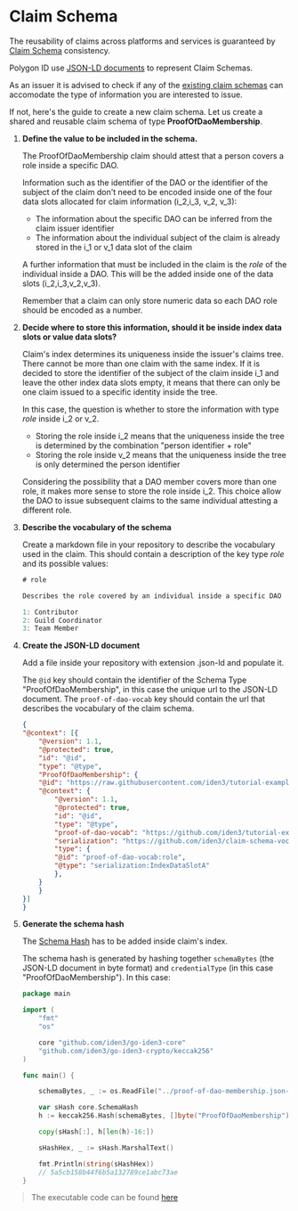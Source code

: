 # Claim Schema

The reusability of claims across platforms and services is guaranteed by [Claim Schema](https://docs.iden3.io/protocol/claim-schema/) consistency. 

Polygon ID use [JSON-LD documents](https://json-ld.org/learn.html) to represent Claim Schemas.

As an issuer it is advised to check if any of the [existing claim schemas](https://github.com/0xPolygonID/schemas/tree/main/jsonld) can accomodate the type of information you are interested to issue.

If not, here's the guide to create a new claim schema. Let us create a shared and reusable claim schema of type **ProofOfDaoMembership**.

1. **Define the value to be included in the schema.**

    The ProofOfDaoMembership claim should attest that a person covers a role inside a specific DAO.

    Information such as the identifier of the DAO or the identifier of the subject of the claim don't need to be encoded inside one of the four data slots allocated for claim information (i_2,i_3, v_2, v_3): 

    - The information about the specific DAO can be inferred from the claim issuer identifier
    - The information about the individual subject of the claim is already stored in the i_1 or v_1 data slot of the claim

    A further information that must be included in the claim is the *role* of the individual inside a DAO. This will be the added inside one of the data slots (i_2,i_3,v_2,v_3). 

    Remember that a claim can only store numeric data so each DAO role should be encoded as a number.

2. **Decide where to store this information, should it be inside index data slots or value data slots?**

    Claim's index determines its uniqueness inside the issuer's claims tree. There cannot be more than one claim with the same index. If it is decided to store the identifier of the subject of the claim inside i_1 and leave the other index data slots empty, it means that there can only be one claim issued to a specific identity inside the tree.

    In this case, the question is whether to store the information with type *role* inside i_2 or v_2.

    - Storing the role inside i_2 means that the uniqueness inside the tree is determined by the combination "person identifier + role"
    - Storing the role inside v_2 means that the uniqueness inside the tree is only determined the person identifier

    Considering the possibility that a DAO member covers more than one role, it makes more sense to store the role inside i_2. This choice allow the DAO to issue subsequent claims to the same individual attesting a different role.

3. **Describe the vocabulary of the schema**

    Create a markdown file in your repository to describe the vocabulary used in the claim. This should contain a description of the key type *role* and its possible values:

    ```js
    # role

    Describes the role covered by an individual inside a specific DAO

    1: Contributor
    2: Guild Coordinator
    3: Team Member
    ```

4. **Create the JSON-LD document**

    Add a file inside your repository with extension .json-ld and populate it.

    The `@id` key should contain the identifier of the Schema Type "ProofOfDaoMembership", in this case the unique url to the JSON-LD document.
    The `proof-of-dao-vocab` key should contain the url that describes the vocabulary of the claim schema.

    ``` json
    {
    "@context": [{
        "@version": 1.1,
        "@protected": true,
        "id": "@id",
        "type": "@type",
        "ProofOfDaoMembership": {
        "@id": "https://raw.githubusercontent.com/iden3/tutorial-examples/main/claim-schema/proof-of-dao-membership.json-ld#ProofOfDaoMembership",
        "@context": {
            "@version": 1.1,
            "@protected": true,
            "id": "@id",
            "type": "@type",
            "proof-of-dao-vocab": "https://github.com/iden3/tutorial-examples/blob/main/claim-schema/proof-of-dao.md#",
            "serialization": "https://github.com/iden3/claim-schema-vocab/blob/main/credentials/serialization.md#",
            "type": {
            "@id": "proof-of-dao-vocab:role",
            "@type": "serialization:IndexDataSlotA"
            },
        }
        }
    }]
    }
    ```

5. **Generate the schema hash**

    The [Schema Hash](https://docs.iden3.io/protocol/claim-schema/#schema-hash) has to be added inside claim's index.

    The schema hash is generated by hashing together `schemaBytes` (the JSON-LD document in byte format) and `credentialType` (in this case "ProofOfDaoMembership"). In this case:
    

    ```go
    package main

    import (
        "fmt"
        "os"

        core "github.com/iden3/go-iden3-core"
        "github.com/iden3/go-iden3-crypto/keccak256"
    )

    func main() {

        schemaBytes, _ := os.ReadFile("../proof-of-dao-membership.json-ld")

        var sHash core.SchemaHash
        h := keccak256.Hash(schemaBytes, []byte("ProofOfDaoMembership"))

        copy(sHash[:], h[len(h)-16:])

        sHashHex, _ := sHash.MarshalText()

        fmt.Println(string(sHashHex))
        // 5a5cb158b44f6b5a132789ce1abc73ae
    }
    ```

> The executable code can be found [here](https://github.com/0xPolygonID/tutorial-examples/tree/main/claim-schema)
